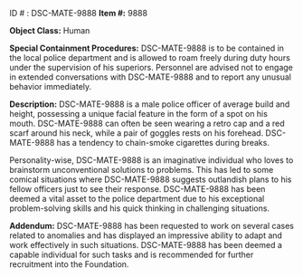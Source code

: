 ID # : DSC-MATE-9888
**Item #:** 9888

**Object Class:** Human

**Special Containment Procedures:** DSC-MATE-9888 is to be contained in the local police department and is allowed to roam freely during duty hours under the supervision of his superiors. Personnel are advised not to engage in extended conversations with DSC-MATE-9888 and to report any unusual behavior immediately.

**Description:** DSC-MATE-9888 is a male police officer of average build and height, possessing a unique facial feature in the form of a spot on his mouth. DSC-MATE-9888 can often be seen wearing a retro cap and a red scarf around his neck, while a pair of goggles rests on his forehead. DSC-MATE-9888 has a tendency to chain-smoke cigarettes during breaks.

Personality-wise, DSC-MATE-9888 is an imaginative individual who loves to brainstorm unconventional solutions to problems. This has led to some comical situations where DSC-MATE-9888 suggests outlandish plans to his fellow officers just to see their response. DSC-MATE-9888 has been deemed a vital asset to the police department due to his exceptional problem-solving skills and his quick thinking in challenging situations.

**Addendum:** DSC-MATE-9888 has been requested to work on several cases related to anomalies and has displayed an impressive ability to adapt and work effectively in such situations. DSC-MATE-9888 has been deemed a capable individual for such tasks and is recommended for further recruitment into the Foundation.
